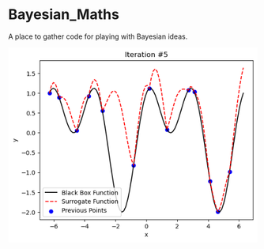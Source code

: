 # Bayesian_Maths
A place to gather code for playing with Bayesian ideas.

![Baysian_optimisation](https://github.com/MathmoBen/Bayesian_Maths/blob/main/Bayes.png)
